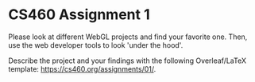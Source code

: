 # CS460 Assignment 1

Please look at different WebGL projects and find your favorite one. Then, use the web developer tools to look 'under the hood'. 

Describe the project and your findings with the following Overleaf/LaTeX template: https://cs460.org/assignments/01/.
